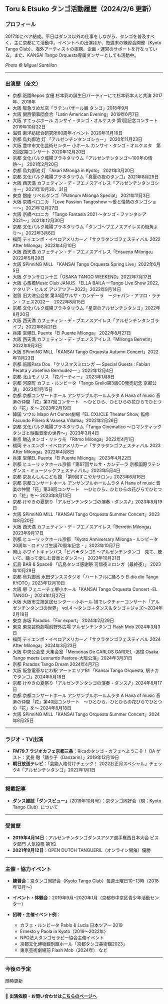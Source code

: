 ## Toru & Etsuko タンゴ活動履歴（2024/2/6 更新）

### プロフィール

2017年にペア結成。平日はダンス以外の仕事をしながら、タンゴを普及すべく、主に京都にて活動中。イベントへの出演ほか、毎週末の練習会開催（Kyoto Tango Club）、海外アーティストの招聘、企画・運営のサポートを行なっている。また、KANSAI Tango Orquesta専属ダンサーとしても活動中。

*Photo © Miguel Santillan*

---

### 出演歴（全文）

* 京都 祇園Repos 女優 杉本彩の誕生日パーティーにて杉本彩本人と共演 2017年、2018年
* 大阪 阪急うめだ店「ラテンバザール展 タンゴ」2018年9月
* 大阪 関西領事団会合「Latin American Evening」2019年6月7日
* 大阪 すてっぷホール カンサイ・タンゴ・オルケスタ 第1回記念コンサート 2019年10月22日
* 滋賀 東洋紡総合研究所60周年イベント 2020年11月16日
* 京都 烏丸御池 灯 「アルゼンチンタンゴショー」 2020年11月23日
* 大阪 豊中市文化芸術センター 小ホール カンサイ・タンゴ・オルケスタ　第2回定期コンサート 2020年12月20日
* 京都 文化パルク城陽プラネタリウム「アルゼンチンタンゴ〜100年の情熱〜」 2021年2月20日
* 京都 烏丸御池 灯 「Akari Milonga in Kyoto」 2021年3月20日
* 京都 文化パルク城陽プラネタリウム「真夏の夜のタンゴ」2021年8月29日
* 大阪 西天満 カフェティン・デ・ブエノスアイレス「アルゼンチンタンゴショー」2021年10月30、31日
* 東京 銀座 リベルタンゴ「Platinum Milonga Special」 2021年11月3日
* 大阪 京橋ベロニカ 「Love Passion Tangoshow 〜愛と情熱のタンゴショー〜」2021年12月27日
* 大阪 京橋ベロニカ 「Tango Fantasia 2021 〜タンゴ・ファンタシア2021〜」2021年12月30日
* 京都 文化パルク城陽プラネタリウム「タンゴ〜ブエノスアイレスの街角より〜」2022年3月6日
* 福岡 ティエンポ・イベロアメリカーノ「サクラタンゴフェスティバル 2022 After Milonga」2022年4月10日
* 大阪 西天満 カフェティン・デ・ブエノスアイレス「Ensueno Milonga」2022年5月29日
* 大阪 SPinniNG MiLL 「KANSAI Tango Orquesta Spring Live」2022年6月5日
* 大阪 グランサロン十三「OSAKA TANGO WEEKEND」2022年7月17日
* 大阪 心斎橋Music Club JANUS 「ELLA BAILA —Tango Live Show 2022, ナタリア・ヒルズ アジアツアー2022」2022年8月14日
* 滋賀 旧大津公会堂 第34回サルサ・カンデーラ　ージャパン・アフロ・ラテン・フェス2022ー　2022年8月15日
* 京都 文化パルク城陽プラネタリウム「星空のアルゼンチンタンゴ」2022年8月20日
* 大阪 西天満 カフェティン・デ・ブエノスアイレス「アルゼンチンタンゴライブ」2022年8月21日
* 兵庫 宝塚EL Puente「El Puente Milonga」 2022年8月27日
* 大阪 西天満 カフェティン・デ・ブエノスアイレス「Millonga Berretin」2022年9月3日
* 大阪 SPinniNG MiLL「KANSAI Tango Orquesta Autumn Concert」2022年11月23日
* 京都 祇園Para Dos 「クリスマスミロンガ — Special Guests : Fabian Peralta y Josefina Bermudez— 」2022年12月4日
* 京都 北山モノリス 「花パーティー」 2023年1月8日
* 京都 河原町 カフェ・ルンビータ「Tango Grelio第3版CD発売記念 京都公演」 2023年1月15日
* 京都 京都コンサートホール アンサンブルホールムラタ A Hana of music 音楽の仲間「花」第37回コンサート　〜ひとひら、ひとひらの花びらでひとつの「花」を〜 2023年2月19日
* 韓国 ソウル Mapo Art Center劇場「EL CXUCLE Theater Show, 監修Facundo Piñero & Vanesa Villalba」2022年2月26日
* 京都 文化パルク城陽プラネタリウム「Tango Cinematico 〜ロマンティックタンゴと映画音楽の世界〜」2023年3月4日
* 東京 駒込タンゴ・リトゥモ 「Ritmo Milonga」2022年4月1日
* 福岡 ティエンポ・イベロアメリカーノ「サクラタンゴフェスティバル 2023 After Milonga」2022年4月8日
* 兵庫 宝塚EL Puente「El Puente Milonga」 2023年4月22日
* 京都 ヒューリックホール京都「第67回サルサ・カンデーラ 京都国際ラテンダンス・ミュージックフェスティバル」2023年5月4日
* 京都 京あんしんこども館 「第9回すこやかサロン」2023年6月16日
* 京都 京都コンサートホール アンサンブルホールムラタ A Hana of music 音楽の仲間「花」第38回コンサート　〜ひとひら、ひとひらの花びらでひとつの「花」を〜 2023年8月13日
* 京都 けやきの夏祭り「アルゼンチンタンゴの演奏・ダンス♪」2023年8月19日
* 大阪 SPinniNG MiLL「KANSAI Tango Orquesta Summer Concert」2023年8月20日
* 大阪 西天満 カフェティン・デ・ブエノスアイレス「Berretin Milonga」2023年9月17日
* 京都 ヒューリックホール京都 「Kyoto Anniversary Milonga - ルンビータ20周年・ロドリゴ生誕70周年記念 - 」2023年10月7日
* 岡山 ホワイトキャンバス「ビバ★タンゴ!! 〜アルゼンチンタンゴ　見て、聴いて、踊って楽しむ音楽とダンス〜」 2023年10月21日
* 広島 BAR & Space9 「広島タンゴ感謝祭 可惜夜ミロンガ（最終夜）」 2023年10月29日
* 京都 烏丸御池 水田ダンススタジオ「ハートフルに踊ろう El dia dio Tango KYOTO」2023年12月10日
* 大阪 堺 フェニーチェ堺小ホール「KANSAI Tango Orquesta Concert -EL TANGO-」2024年1月27日
* 大阪 大阪市立旭区民センター・小ホール 旭でレクチャーコンサート「アルゼンチンタンゴの世界」 vol.4 〜タンゴ＋ダンス＆タンゴ＋ジャズ〜2024年2月18日
* 東京 赤坂 Parados 「For export」 2024年2月29日
* 東京 東京芸術劇場前野外広場 アルゼンチンタンゴ Flash Mob 2024年3月3日
* 福岡 ティエンポ・イベロアメリカーノ「サクラタンゴフェスティバル 2024 After Milonga」2024年3月23日
* 大阪 中央公会堂 大集会室「Memorias De CARLOS GARDEL -追憶 Osaka Tango meets Leonardo Pastore-大阪公演」2024年3月31日
* 京都 Parados Tango Dream 2024年4月7日
* 大阪 阪急電車なにわ駅 アートエリアB1 「Kansai Tango Orquesta, 駅ナカでタンゴ」2024年5月18日
* 京都 けやきの夏祭り「アルゼンチンタンゴの演奏・ダンス♪」2024年8月17日
* 京都 京都コンサートホール アンサンブルホールムラタ A Hana of music 音楽の仲間「花」第40回コンサート　〜ひとひら、ひとひらの花びらでひとつの「花」を〜 2024年8月18日
* 大阪 SPinniNG MiLL「KANSAI Tango Orquesta Summer Concert」2024年8月25日

---

### ラジオ・TV出演

* **FM79.7 ラジオカフェ京都三条**：Ricaのタンゴ・カフェへようこそ！ OA ゲスト：武長 徹「踊り子（Danzarin）」2019年12月19日
* **朝日放送テレビ**：「芸能人格付けチェック！ 2022お正月スペシャル」チェック4「アルゼンチンタンゴ」2022年1月1日

---

### 掲載記事

* **ダンス雑誌「ダンスビュー」**（2019年10月号）：京タンゴ同好会（現：Kyoto Tango Club）について

---

### 受賞歴

* **2019年4月14日**：アルゼンチンタンゴダンスアジア選手権西日本大会 ピスタ部門 人気投票 第1位
* **2021年9月12日**：OPEN DUTCH TANGUERIL（オンライン開催）優勝

---

### 主催・協力イベント

* **練習会**：京タンゴ同好会（Kyoto Tango Club）毎週土曜日10−13時（2018年12月〜）
* **イベント・体験会**：2019年9月−2020年1月（京都市中京区青少年活動センター）
* **招聘・主催イベント例**：

  * カフェ・ルンビータ Pablo & Lucia 日本ツアー 2019
  * Ernesto y Paola in Kyoto（2019〜2022年）
  * NPO法人タンゴセラピー協会主催イベント
  * 京都文化博物館別館ホール「京都タンゴ美術館2023」
  * 東京芸術劇場前 Flash Mob（2024年） など

---

### 今後の予定

随時更新

---

📩 **出演依頼・お問い合わせは[こちらのページへ](#)**
